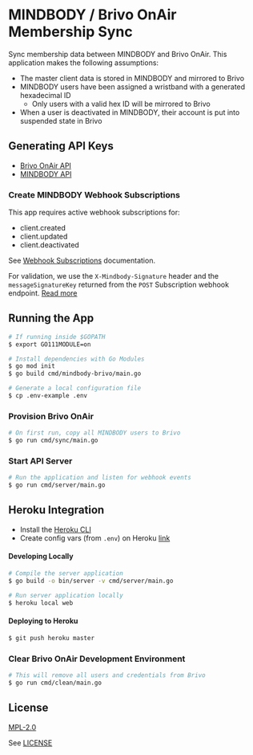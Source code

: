 # MINDBODY / Brivo OnAir Membership Sync

Sync membership data between MINDBODY and Brivo OnAir. This application makes the following assumptions:

+ The master client data is stored in MINDBODY and mirrored to Brivo
+ MINDBODY users have been assigned a wristband with a generated hexadecimal ID
    + Only users with a valid hex ID will be mirrored to Brivo
+ When a user is deactivated in MINDBODY, their account is put into suspended state in Brivo

## Generating API Keys

+ [Brivo OnAir API](https://developer.brivo.com/)
+ [MINDBODY API](https://developers.mindbodyonline.com/)

### Create MINDBODY Webhook Subscriptions

This app requires active webhook subscriptions for:

+ client.created
+ client.updated
+ client.deactivated

See [Webhook Subscriptions](https://developers.mindbodyonline.com/WebhooksDocumentation#subscriptions) documentation.

For validation, we use the `X-Mindbody-Signature` header and the `messageSignatureKey` returned from the `POST` Subscription webhook endpoint. [Read more](https://developers.mindbodyonline.com/WebhooksDocumentation?shell#x-mindbody-signature-header) 

## Running the App

```sh
# If running inside $GOPATH
$ export GO111MODULE=on
```

```sh
# Install dependencies with Go Modules
$ go mod init
$ go build cmd/mindbody-brivo/main.go
```

```sh
# Generate a local configuration file
$ cp .env-example .env
```

### Provision Brivo OnAir 

```sh
# On first run, copy all MINDBODY users to Brivo
$ go run cmd/sync/main.go
```

### Start API Server

```sh
# Run the application and listen for webhook events
$ go run cmd/server/main.go
```

## Heroku Integration

+ Install the [Heroku CLI](https://devcenter.heroku.com/articles/heroku-cli)
+ Create config vars (from `.env`) on Heroku [link](https://devcenter.heroku.com/articles/config-vars#managing-config-vars)

#### Developing Locally

```sh
# Compile the server application
$ go build -o bin/server -v cmd/server/main.go
```

```sh
# Run server application locally
$ heroku local web
```

#### Deploying to Heroku
```sh
$ git push heroku master
```

### Clear Brivo OnAir Development Environment

```sh
# This will remove all users and credentials from Brivo
$ go run cmd/clean/main.go
```

## License
[MPL-2.0](https://www.mozilla.org/en-US/MPL/2.0/)

See [LICENSE](LICENSE)